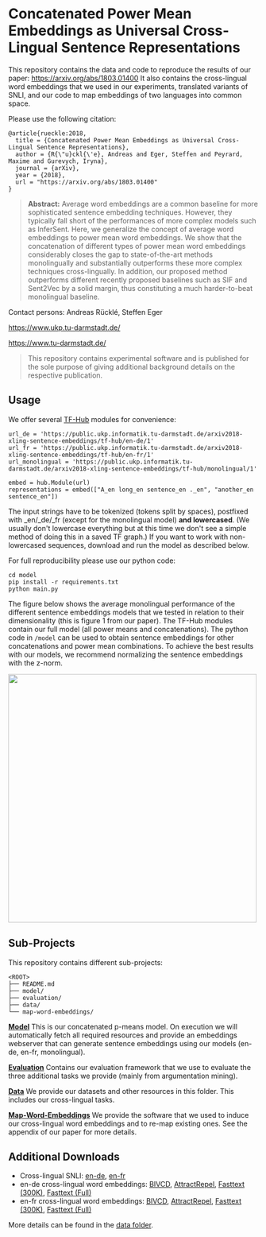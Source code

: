 # Concatenated Power Mean Embeddings as Universal Cross-Lingual Sentence Representations

This repository contains the data and code to reproduce the results of our paper: https://arxiv.org/abs/1803.01400 
It also contains the cross-lingual word embeddings that we used in our experiments, translated variants of SNLI, and our code to map embeddings of two languages into common space.

Please use the following citation:

```
@article{rueckle:2018,
  title = {Concatenated Power Mean Embeddings as Universal Cross-Lingual Sentence Representations},
  author = {R{\"u}ckl{\'e}, Andreas and Eger, Steffen and Peyrard, Maxime and Gurevych, Iryna},
  journal = {arXiv},
  year = {2018},
  url = "https://arxiv.org/abs/1803.01400"
}
```

> **Abstract:** Average word embeddings are a common baseline for more sophisticated sentence embedding techniques. However, they typically fall short of the performances of more complex models such as InferSent. Here, we generalize the concept of average word embeddings to power mean word embeddings. We show that the concatenation of different types of power mean word embeddings considerably closes the gap to state-of-the-art methods monolingually and substantially outperforms these more complex techniques cross-lingually. In addition, our proposed method outperforms different recently proposed baselines such as SIF and Sent2Vec by a solid margin, thus constituting a much harder-to-beat monolingual baseline.


Contact persons: Andreas Rücklé, Steffen Eger

https://www.ukp.tu-darmstadt.de/

https://www.tu-darmstadt.de/


> This repository contains experimental software and is published for the sole purpose of giving additional background details on the respective publication. 


## Usage

We offer several [TF-Hub](https://www.tensorflow.org/hub/) modules for convenience:

```
url_de = 'https://public.ukp.informatik.tu-darmstadt.de/arxiv2018-xling-sentence-embeddings/tf-hub/en-de/1'
url_fr = 'https://public.ukp.informatik.tu-darmstadt.de/arxiv2018-xling-sentence-embeddings/tf-hub/en-fr/1'
url_monolingual = 'https://public.ukp.informatik.tu-darmstadt.de/arxiv2018-xling-sentence-embeddings/tf-hub/monolingual/1'

embed = hub.Module(url)
representations = embed(["A_en long_en sentence_en ._en", "another_en sentence_en"])
```

The input strings have to be tokenized (tokens split by spaces), postfixed with _en/_de/_fr (except for the monolingual model) **and lowercased**. (We usually don't lowercase everything but at this time we don't see a simple method of doing this in a saved TF graph.) If you want to work with non-lowercased sequences, download and run the model as described below.


For full reproducibility please use our python code:

```
cd model
pip install -r requirements.txt
python main.py
```


The figure below shows the average monolingual performance of the different sentence embeddings models that we tested in relation to their dimensionality (this is figure 1 from our paper). The TF-Hub modules contain our full model (all power means and concatenations). The python code in ```/model``` can be used to obtain sentence embeddings for other concatenations and power mean combinations. To achieve the best results with our models, we recommend normalizing the sentence embeddings with the z-norm.

<img src="https://github.com/UKPLab/arxiv2018-xling-sentence-embeddings/raw/master/figure-1.png?raw=true" width="500px">


## Sub-Projects

This repository contains different sub-projects:

```
<ROOT>
├── README.md
├── model/
├── evaluation/
├── data/
└── map-word-embeddings/
```

**[Model](model/)**
This is our concatenated p-means model. On execution we will automatically fetch all required resources and provide an embeddings webserver that can generate sentence embeddings using our models (en-de, en-fr, monolingual).

**[Evaluation](evaluation/)**
Contains our evaluation framework that we use to evaluate the three additional tasks we provide (mainly from argumentation mining).

**[Data](data/)**
We provide our datasets and other resources in this folder. This includes our cross-lingual tasks. 

**[Map-Word-Embeddings](map-word-embeddings/)**
We provide the software that we used to induce our cross-lingual word embeddings and to re-map existing ones. See the appendix of our paper for more details.



## Additional Downloads

  * Cross-lingual SNLI: [en-de](https://public.ukp.informatik.tu-darmstadt.de/arxiv2018-xling-sentence-embeddings/translated-snli/en-de-translated-snli-4x.zip), [en-fr](https://public.ukp.informatik.tu-darmstadt.de/arxiv2018-xling-sentence-embeddings/translated-snli/en-fr-translated-snli-4x.zip)
  * en-de cross-lingual word embeddings: [BIVCD](https://public.ukp.informatik.tu-darmstadt.de/arxiv2018-xling-sentence-embeddings/xling-wordembeddings/mapped_bivcd_en_de.txt.gz), [AttractRepel](https://public.ukp.informatik.tu-darmstadt.de/arxiv2018-xling-sentence-embeddings/xling-wordembeddings/mapped_attract_repel_en_de.txt.gz), [Fasttext (300K)](https://public.ukp.informatik.tu-darmstadt.de/arxiv2018-xling-sentence-embeddings/xling-wordembeddings/mapped_fasttext_300k_en_de.txt.gz), [Fasttext (Full)](https://public.ukp.informatik.tu-darmstadt.de/arxiv2018-xling-sentence-embeddings/xling-wordembeddings/mapped_fasttext_en_de.txt.gz)
  * en-fr cross-lingual word embeddings: [BIVCD](https://public.ukp.informatik.tu-darmstadt.de/arxiv2018-xling-sentence-embeddings/xling-wordembeddings/mapped_bivcd_en_fr.txt.gz), [AttractRepel](https://public.ukp.informatik.tu-darmstadt.de/arxiv2018-xling-sentence-embeddings/xling-wordembeddings/mapped_attract_repel_en_fr.txt.gz), [Fasttext (300K)](https://public.ukp.informatik.tu-darmstadt.de/arxiv2018-xling-sentence-embeddings/xling-wordembeddings/mapped_fasttext_300k_en_fr.txt.gz), [Fasttext (Full)](https://public.ukp.informatik.tu-darmstadt.de/arxiv2018-xling-sentence-embeddings/xling-wordembeddings/mapped_fasttext_en_fr.txt.gz)


More details can be found in the [data folder](data/).

